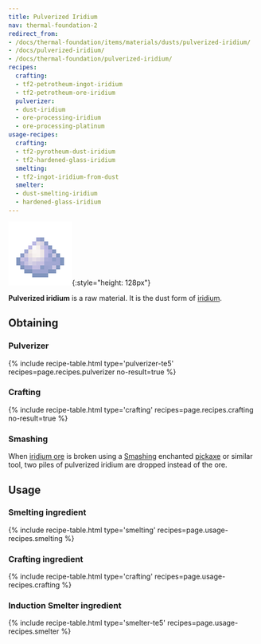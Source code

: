 ```yaml
---
title: Pulverized Iridium
nav: thermal-foundation-2
redirect_from:
- /docs/thermal-foundation/items/materials/dusts/pulverized-iridium/
- /docs/pulverized-iridium/
- /docs/thermal-foundation/pulverized-iridium/
recipes:
  crafting:
  - tf2-petrotheum-ingot-iridium
  - tf2-petrotheum-ore-iridium
  pulverizer:
  - dust-iridium
  - ore-processing-iridium
  - ore-processing-platinum
usage-recipes:
  crafting:
  - tf2-pyrotheum-dust-iridium
  - tf2-hardened-glass-iridium
  smelting:
  - tf2-ingot-iridium-from-dust
  smelter:
  - dust-smelting-iridium
  - hardened-glass-iridium
---
```


![Pulverized iridium](/assets/images/thermal-foundation-2/dust-iridium.png){:style="height: 128px"}


**Pulverized iridium** is a raw material. It is the dust form of
[iridium](/docs/thermal-foundation-2/iridium-ingot/).


Obtaining
---------

### Pulverizer
{% include recipe-table.html type='pulverizer-te5' recipes=page.recipes.pulverizer no-result=true %}

### Crafting
{% include recipe-table.html type='crafting' recipes=page.recipes.crafting no-result=true %}

### Smashing
When [iridium ore](/docs/thermal-foundation-2/iridium-ore/) is broken using a
[Smashing](/docs/cofh-core-4/smashing/) enchanted
[pickaxe](https://minecraft.gamepedia.com/Pickaxe) or similar tool, two piles of
pulverized iridium are dropped instead of the ore.


Usage
-----

### Smelting ingredient
{% include recipe-table.html type='smelting' recipes=page.usage-recipes.smelting %}

### Crafting ingredient
{% include recipe-table.html type='crafting' recipes=page.usage-recipes.crafting %}

### Induction Smelter ingredient
{% include recipe-table.html type='smelter-te5' recipes=page.usage-recipes.smelter %}
